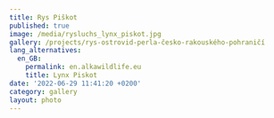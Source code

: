 ```yaml
---
title: Rys Piškot
published: true
image: /media/rysluchs_lynx_piskot.jpg
gallery: /projects/rys-ostrovid-perla-česko-rakouského-pohraničí
lang_alternatives:
  en_GB:
    permalink: en.alkawildlife.eu
    title: Lynx Piskot
date: '2022-06-29 11:41:20 +0200'
category: gallery
layout: photo
---
```


